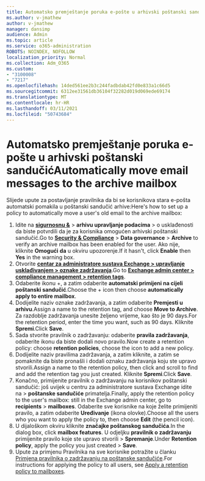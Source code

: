 ```yaml
---
title: Automatsko premještanje poruka e-pošte u arhivski poštanski sandučić
ms.author: v-jmathew
author: v-jmathew
manager: dansimp
audience: Admin
ms.topic: article
ms.service: o365-administration
ROBOTS: NOINDEX, NOFOLLOW
localization_priority: Normal
ms.collection: Adm_O365
ms.custom:
- "3100008"
- "7217"
ms.openlocfilehash: 14ded561ee2b3c244fadbdab42fd0e833a1c66d5
ms.sourcegitcommit: 6312ee31561db36104f32282d019d069ede69174
ms.translationtype: MT
ms.contentlocale: hr-HR
ms.lasthandoff: 03/11/2021
ms.locfileid: "50743684"
---
```

# <a name="automatically-move-email-messages-to-the-archive-mailbox"></a><span data-ttu-id="34ca0-102">Automatsko premještanje poruka e-pošte u arhivski poštanski sandučić</span><span class="sxs-lookup"><span data-stu-id="34ca0-102">Automatically move email messages to the archive mailbox</span></span>

<span data-ttu-id="34ca0-103">Slijede upute za postavljanje pravilnika da bi se korisnikova stara e-pošta automatski pomakila u poštanski sandučić arhive:</span><span class="sxs-lookup"><span data-stu-id="34ca0-103">Here's how to set up a policy to automatically move a user's old email to the archive mailbox:</span></span>

1. <span data-ttu-id="34ca0-104">Idite na [**sigurnosnu &**](https://go.microsoft.com/fwlink/p/?linkid=2077143)  >  **arhivu upravljanje podacima**  >   o usklađenosti da biste potvrdili da je za korisnika omogućen arhivski poštanski sandučić.</span><span class="sxs-lookup"><span data-stu-id="34ca0-104">Go to [**Security & Compliance**](https://go.microsoft.com/fwlink/p/?linkid=2077143) > **Data governance** > **Archive** to verify an archive mailbox has been enabled for the user.</span></span> <span data-ttu-id="34ca0-105">Ako nije, kliknite **Omogući** **da** u okviru upozorenje.</span><span class="sxs-lookup"><span data-stu-id="34ca0-105">If it hasn't, click **Enable** then **Yes** in the warning box.</span></span>
2. <span data-ttu-id="34ca0-106">Otvorite [**centar za administratore sustava Exchange > upravljanje usklađivanjem > oznake zadržavanja**](https://go.microsoft.com/fwlink/?linkid=2059104).</span><span class="sxs-lookup"><span data-stu-id="34ca0-106">Go to [**Exchange admin center > compliance management > retention tags**](https://go.microsoft.com/fwlink/?linkid=2059104).</span></span>
3. <span data-ttu-id="34ca0-107">Odaberite ikonu +, a zatim odaberite **automatski primijeni na cijeli poštanski sandučić**.</span><span class="sxs-lookup"><span data-stu-id="34ca0-107">Choose the + icon then choose **automatically apply to entire mailbox**.</span></span>
4. <span data-ttu-id="34ca0-108">Dodijelite naziv oznake zadržavanja, a zatim odaberite **Premjesti u arhivu**.</span><span class="sxs-lookup"><span data-stu-id="34ca0-108">Assign a name to the retention tag, and choose **Move to Archive**.</span></span> <span data-ttu-id="34ca0-109">Za razdoblje zadržavanja unesite željeno vrijeme, kao što je 90 days.</span><span class="sxs-lookup"><span data-stu-id="34ca0-109">For the retention period, enter the time you want, such as 90 days.</span></span> <span data-ttu-id="34ca0-110">Kliknite **Spremi**.</span><span class="sxs-lookup"><span data-stu-id="34ca0-110">Click **Save**.</span></span>
5. <span data-ttu-id="34ca0-111">Sada stvorite pravilnik o zadržavanju: odaberite **pravila zadržavanja**, odaberite ikonu da biste dodali novo pravilo.</span><span class="sxs-lookup"><span data-stu-id="34ca0-111">Now create a retention policy: choose **retention policies**, choose the icon to add a new policy.</span></span>
6. <span data-ttu-id="34ca0-112">Dodijelite naziv pravilima zadržavanja, a zatim kliknite, a zatim se pomaknite da biste pronašli i dodali oznaku zadržavanja koju ste upravo stvorili.</span><span class="sxs-lookup"><span data-stu-id="34ca0-112">Assign a name to the retention policy, then click and scroll to find and add the retention tag you just created.</span></span> <span data-ttu-id="34ca0-113">Kliknite **Spremi**.</span><span class="sxs-lookup"><span data-stu-id="34ca0-113">Click **Save**.</span></span>
7. <span data-ttu-id="34ca0-114">Konačno, primijenite pravilnik o zadržavanju na korisnikov poštanski sandučić: još uvijek u centru za administratore sustava Exchange idite na  >  **poštanske sandučiće** primatelja.</span><span class="sxs-lookup"><span data-stu-id="34ca0-114">Finally, apply the retention policy to the user's mailbox: still in the Exchange admin center, go to **recipients** > **mailboxes**.</span></span> <span data-ttu-id="34ca0-115">Odaberite sve korisnike na koje želite primijeniti pravilo, a zatim odaberite **Uređivanje** (ikona olovke).</span><span class="sxs-lookup"><span data-stu-id="34ca0-115">Choose all the users who you want to apply the policy to, then choose **Edit** (the pencil icon).</span></span>
8. <span data-ttu-id="34ca0-116">U dijaloškom okviru kliknite **značajke poštanskog sandučića**.</span><span class="sxs-lookup"><span data-stu-id="34ca0-116">In the dialog box, click **mailbox features**.</span></span> <span data-ttu-id="34ca0-117">U odjeljku **pravilnik o zadržavanju** primijenite pravilo koje ste upravo stvorili > **Spremanje**.</span><span class="sxs-lookup"><span data-stu-id="34ca0-117">Under **Retention policy**, apply the policy you just created > **Save**.</span></span>
9. <span data-ttu-id="34ca0-118">Upute za primjenu Pravilnika na sve korisnike potražite u članku [Primjena pravilnika o zadržavanju na poštanske sandučiće](https://docs.microsoft.com/exchange/security-and-compliance/messaging-records-management/apply-retention-policy).</span><span class="sxs-lookup"><span data-stu-id="34ca0-118">For instructions for applying the policy to all users, see [Apply a retention policy to mailboxes](https://docs.microsoft.com/exchange/security-and-compliance/messaging-records-management/apply-retention-policy).</span></span>
